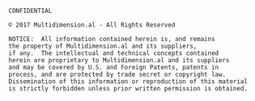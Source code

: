     CONFIDENTIAL
    
    © 2017 Multidimension.al - All Rights Reserved
    
    NOTICE:  All information contained herein is, and remains
    the property of Multidimension.al and its suppliers,
    if any.  The intellectual and technical concepts contained
    herein are proprietary to Multidimension.al and its suppliers
    and may be covered by U.S. and Foreign Patents, patents in
    process, and are protected by trade secret or copyright law.
    Dissemination of this information or reproduction of this material
    is strictly forbidden unless prior written permission is obtained.
 
